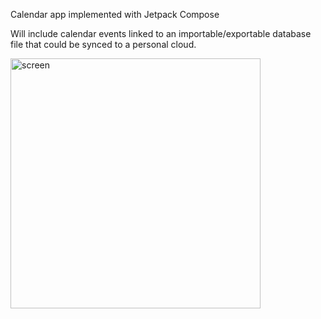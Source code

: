 Calendar app implemented with Jetpack Compose

Will include calendar events linked to an importable/exportable database file that
could be synced to a personal cloud.

<img src="https://github.com/jlmcdonnell/Calendar/assets/2794581/0bdd857e-90b0-4942-ac52-5feab709ef2e" alt="screen" width="400">
